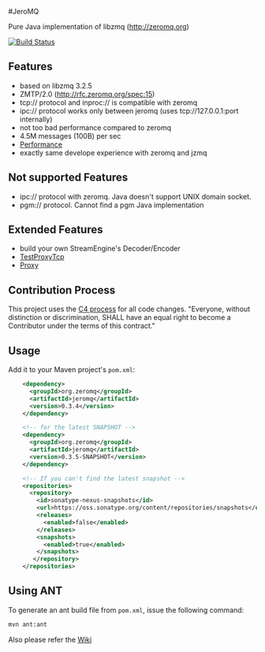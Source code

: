 #JeroMQ

Pure Java implementation of libzmq (http://zeromq.org)

[![Build Status](https://travis-ci.org/zeromq/jeromq.png)](https://travis-ci.org/zeromq/jeromq)

## Features

* based on libzmq 3.2.5
* ZMTP/2.0 (http://rfc.zeromq.org/spec:15)
* tcp:// protocol and inproc:// is compatible with zeromq
* ipc:// protocol works only between jeromq (uses tcp://127.0.0.1:port internally)
* not too bad performance compared to zeromq
 * 4.5M messages (100B) per sec
 * [Performance](https://github.com/zeromq/jeromq/wiki/Performance)
* exactly same develope experience with zeromq and jzmq

## Not supported Features

* ipc:// protocol with zeromq. Java doesn't support UNIX domain socket.
* pgm:// protocol. Cannot find a pgm Java implementation

## Extended Features

* build your own StreamEngine's Decoder/Encoder
 * [TestProxyTcp](https://github.com/zeromq/jeromq/blob/master/src/test/java/zmq/TestProxyTcp.java)
 * [Proxy](https://github.com/zeromq/jeromq/blob/master/src/main/java/org/jeromq/codec/Proxy.java)

## Contribution Process

This project uses the [C4 process](http://rfc.zeromq.org/spec:16) for all code changes. "Everyone,
without distinction or discrimination, SHALL have an equal right to become a Contributor under the
terms of this contract."

## Usage

Add it to your Maven project's `pom.xml`:

```xml
    <dependency>
      <groupId>org.zeromq</groupId>
      <artifactId>jeromq</artifactId>
      <version>0.3.4</version>
    </dependency>

    <!-- for the latest SNAPSHOT -->
    <dependency>
      <groupId>org.zeromq</groupId>
      <artifactId>jeromq</artifactId>
      <version>0.3.5-SNAPSHOT</version>
    </dependency>

    <!-- If you can't find the latest snapshot -->
    <repositories>
      <repository>
        <id>sonatype-nexus-snapshots</id>
        <url>https://oss.sonatype.org/content/repositories/snapshots</url>
        <releases>
          <enabled>false</enabled>
        </releases>
        <snapshots>
          <enabled>true</enabled>
        </snapshots>
       </repository>
    </repositories>
```

## Using ANT

To generate an ant build file from `pom.xml`, issue the following command:

```bash
mvn ant:ant
```

Also please refer the [Wiki](https://github.com/zeromq/jeromq/wiki)
